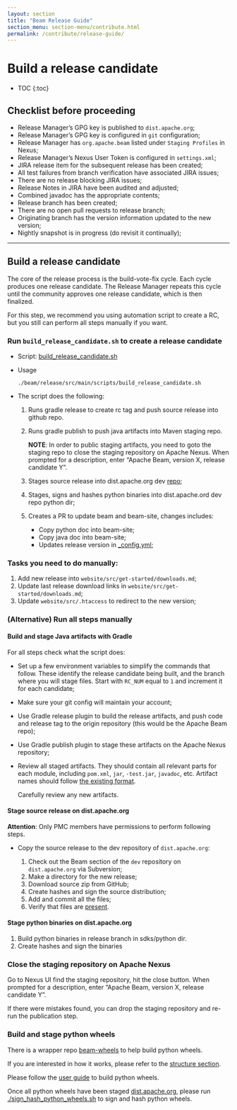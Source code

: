 ```yaml
---
layout: section
title: "Beam Release Guide"
section_menu: section-menu/contribute.html
permalink: /contribute/release-guide/
---
```

<!--
Licensed under the Apache License, Version 2.0 (the "License");
you may not use this file except in compliance with the License.
You may obtain a copy of the License at

http://www.apache.org/licenses/LICENSE-2.0

Unless required by applicable law or agreed to in writing, software
distributed under the License is distributed on an "AS IS" BASIS,
WITHOUT WARRANTIES OR CONDITIONS OF ANY KIND, either express or implied.
See the License for the specific language governing permissions and
limitations under the License.
-->

# Build a release candidate

* TOC
{:toc}

## Checklist before proceeding

* Release Manager’s GPG key is published to `dist.apache.org`;
* Release Manager’s GPG key is configured in `git` configuration;
* Release Manager has `org.apache.beam` listed under `Staging Profiles` in Nexus;
* Release Manager’s Nexus User Token is configured in `settings.xml`;
* JIRA release item for the subsequent release has been created;
* All test failures from branch verification have associated JIRA issues;
* There are no release blocking JIRA issues;
* Release Notes in JIRA have been audited and adjusted;
* Combined javadoc has the appropriate contents;
* Release branch has been created;
* There are no open pull requests to release branch;
* Originating branch has the version information updated to the new version;
* Nightly snapshot is in progress (do revisit it continually);

**********


## Build a release candidate

The core of the release process is the build-vote-fix cycle. Each cycle produces one release candidate.
The Release Manager repeats this cycle until the community approves one release candidate, which is then finalized.

For this step, we recommend you using automation script to create a RC, but you still can perform all steps manually if you want. 

### Run `build_release_candidate.sh` to create a release candidate

* Script: [build_release_candidate.sh](https://github.com/apache/beam/blob/master/release/src/main/scripts/build_release_candidate.sh)

* Usage
  
  ```
  ./beam/release/src/main/scripts/build_release_candidate.sh
  ```

* The script does the following:
  1. Runs gradle release to create rc tag and push source release into github repo.
  1. Runs gradle publish to push java artifacts into Maven staging repo.
     
     __NOTE__: In order to public staging artifacts, you need to goto the staging repo to close the staging repository on Apache Nexus. 
     When prompted for a description, enter “Apache Beam, version X, release candidate Y”.
  1. Stages source release into dist.apache.org dev [repo](https://dist.apache.org/repos/dist/dev/beam/);
  1. Stages, signs and hashes python binaries into dist.apache.ord dev repo python dir;
  1. Creates a PR to update beam and beam-site, changes includes:
     * Copy python doc into beam-site;
     * Copy java doc into beam-site;
     * Updates release version in [_config.yml](https://github.com/apache/beam/blob/master/website/_config.yml);
     
### Tasks you need to do manually:
  1. Add new release into `website/src/get-started/downloads.md`;
  1. Update last release download links in `website/src/get-started/downloads.md`;
  1. Update `website/src/.htaccess` to redirect to the new version;

### (Alternative) Run all steps manually

#### Build and stage Java artifacts with Gradle

For all steps check what the script does:

* Set up a few environment variables to simplify the commands that follow. These identify the release candidate being built,
  and the branch where you will stage files. Start with `RC_NUM` equal to `1` and increment it for each candidate;

* Make sure your git config will maintain your account;

* Use Gradle release plugin to build the release artifacts, and push code and
  release tag to the origin repository (this would be the Apache Beam repo);

* Use Gradle publish plugin to stage these artifacts on the Apache Nexus repository;

* Review all staged artifacts. They should contain all relevant parts for each module,
  including `pom.xml`, `jar`, `-test.jar`, `javadoc`, etc. Artifact names should follow 
  [the existing format](https://search.maven.org/#search%7Cga%7C1%7Cg%3A%22org.apache.beam%22).
  
  Carefully review any new artifacts.
  
#### Stage source release on dist.apache.org

__Attention__: Only PMC members have permissions to perform following steps.

* Copy the source release to the dev repository of `dist.apache.org`:

  1. Check out the Beam section of the `dev` repository on `dist.apache.org` via Subversion;
  1. Make a directory for the new release;
  1. Download source zip from GitHub;
  1. Create hashes and sign the source distribution;
  1. Add and commit all the files;
  1. Verify that files are [present](https://dist.apache.org/repos/dist/dev/beam).

#### Stage python binaries on dist.apache.org

  1. Build python binaries in release branch in sdks/python dir.
  1. Create hashes and sign the binaries

### Close the staging repository on Apache Nexus

Go to Nexus UI find the staging repository, hit the close button. 
When prompted for a description, enter “Apache Beam, version X, release candidate Y”.

If there were mistakes found, you can drop the staging repository and re-run the publication step.

### Build and stage python wheels

There is a wrapper repo [beam-wheels](https://github.com/apache/beam-wheels) to help build python wheels.

If you are interested in how it works, please refer to the [structure section](https://github.com/apache/beam-wheels#structure).

Please follow the [user guide](https://github.com/apache/beam-wheels#user-guide) to build python wheels.

Once all python wheels have been staged [dist.apache.org](https://dist.apache.org/repos/dist/dev/beam/), 
please run [./sign_hash_python_wheels.sh](https://github.com/apache/beam/blob/master/release/src/main/scripts/sign_hash_python_wheels.sh) to sign and hash python wheels.

